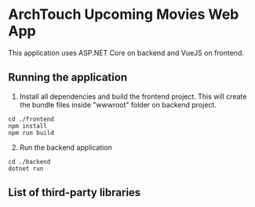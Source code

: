 # ArchTouch Upcoming Movies Web App

This application uses ASP.NET Core on backend and VueJS on frontend.

## Running the application
1) Install all dependencies and build the frontend project. This will create the bundle files inside "wwwroot" folder on backend project.
```
cd ./frontend
npm install
npm run build
```
2) Run the backend application
```
cd ./backend
dotnet run
```

## List of third-party libraries
